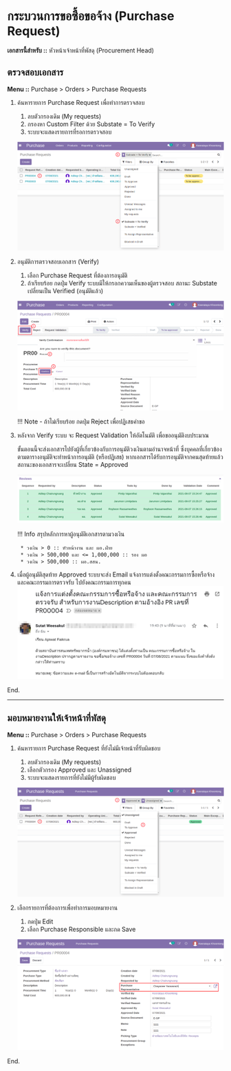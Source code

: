 # กระบวนการขอซื้อขอจ้าง (Purchase Request)

**เอกสารนี้สำหรับ ::** หัวหน้าเจ้าหน้าที่พัสดุ (Procurement Head)

## ตรวจสอบเอกสาร

**Menu ::** Purchase > Orders > Purchase Requests

1. ค้นหารายการ Purchase Request เพื่อทำการตรวจสอบ
      1. ลบตัวกรองเดิม (My requests)
      2. กรองหา Custom Filter ด้วย Substate = To Verify
      3. ระบบจะแสดงรายการที่รอการตรวจสอบ

    ![](img/1_pr_to_verify.png)

2. อนุมัติการตรวจสอบเอกสาร (Verify)
      1. เลือก Purchase Request ที่ต้องการอนุมัติ
      2. ถ้าเรียบร้อย กดปุ่ม Verify ระบบมีให้กรอกความเห็นของผู้ตรวจสอบ สถานะ Substate เปลี่ยนเป็น Verified (อนุมัติแล้ว)

    ![](img/1_pr_verify_document.png)

    !!! Note
        - ถ้าไม่เรียบร้อย กดปุ่ม Reject เพื่อปฏิเสธคำขอ

3. หลังจาก Verify ระบบ จะ Request Validation ให้อัตโนมัติ เพื่อขออนุมัติงบประมาณ

    ขั้นตอนนี้จะส่งเอกสารไปยังผู้ที่เกี่ยวข้องกับการอนุมัติวงเงินตามอำนาจหน้าที่ ซึ่งบุคคลที่เกี่ยวข้องตามตารางอนุมัติจะทำหน้าการอนุมัติ (หรือปฏิเสธ) หากเอกสารได้รับการอนุมัติจากคนสุดท้ายแล้ว สถานะของเอกสารจะเปลี่ยน State = Approved

    ![](img/1_pr_tier_validation.png)

    !!! Info
        สรุปหลักการหาผู้อนุมัติเอกสารตามวงเงิน

        * วงเงิน > 0 :: หัวหน้างาน และ ผอ.ฝ่าย
        * วงเงิน > 500,000 และ <= 1,000,000 :: รอง ผอ
        * วงเงิน > 500,000 :: ผอ.สสน.

4. เมื่อผู้อนุมัติสุดท้าย Approved ระบบจะส่ง Email แจ้งการแต่งตั้งคณะกรรมการซื้อหรือจ้าง และคณะกรรมการตรวจรับ ไปยังคณะกรรมการทุกคน
![](img/1_pr_send_email_to_committee.png)

End.

---------------------------------------------

## มอบหมายงานให้เจ้าหน้าที่พัสดุ

**Menu ::** Purchase > Orders > Purchase Requests

1. ค้นหารายการ Purchase Request ที่ยังไม่มีเจ้าหน้าที่รับผิดชอบ
      1. ลบตัวกรองเดิม (My requests)
      2. เลือกตัวกรอง Approved และ Unassigned
      3. ระบบจะแสดงรายการที่ยังไม่มีผู้รับผิดชอบ

    ![](img/1_pr_to_assign.png)

2. เลือกรายการที่ต้องการเพื่อทำการมอบหมายงาน
      1. กดปุ่ม Edit
      2. เลือก Purchase Responsible และกด Save

    ![](img/1_pr_assign_to_pr_manager.png)

End.